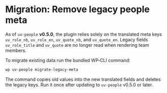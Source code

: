 # Migration: Remove legacy people meta

As of `uv-people` **v0.5.0**, the plugin relies solely on the translated meta keys `uv_role_nb`, `uv_role_en`, `uv_quote_nb`, and `uv_quote_en`.
Legacy fields `uv_role_title` and `uv_quote` are no longer read when rendering team members.

To migrate existing data run the bundled WP‑CLI command:

```sh
wp uv-people migrate-legacy-meta
```

The command copies old values into the new translated fields and deletes the legacy keys.
Run it once after updating to `uv-people` v0.5.0 or later.
